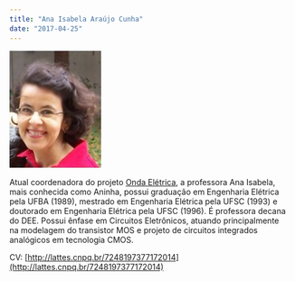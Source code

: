 ```yaml
---
title: "Ana Isabela Araújo Cunha"
date: "2017-04-25"
---
```


![](images/Ana_Isabela_Araujo_Cunha.jpg)

Atual coordenadora do projeto [Onda Elétrica](http://www.ondaeletrica.ufba.br/), a professora Ana Isabela, mais conhecida como Aninha, possui graduação em Engenharia Elétrica pela UFBA (1989), mestrado em Engenharia Elétrica pela UFSC (1993) e doutorado em Engenharia Elétrica pela UFSC (1996). É professora decana do DEE. Possui ênfase em Circuitos Eletrônicos, atuando principalmente na modelagem do transistor MOS e projeto de circuitos integrados analógicos em tecnologia CMOS.

CV: [http://lattes.cnpq.br/7248197377172014](http://lattes.cnpq.br/7248197377172014)
